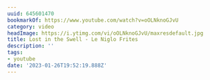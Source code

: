```yaml
---
uuid: 645601470
bookmarkOf: https://www.youtube.com/watch?v=oOLNknoGJvU
category: video
headImage: https://i.ytimg.com/vi/oOLNknoGJvU/maxresdefault.jpg
title: Lost in the Swell - Le Niglo Frites
description: ''
tags:
- youtube
date: '2023-01-26T19:52:19.888Z'
---
```



